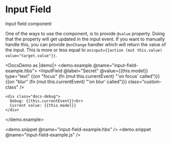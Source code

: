 # Input Field

Input field component

One of the ways to use the component, is to provide `@value` property. Doing that
the property will get updated in the input event. If you want to manually handle 
this, you can provide `@onChange` handler which will return the value of the input.
This is more or less equal to `oninput={{action (mut this.value) value="target.value"}}`.

<DocsDemo as |demo|>
  <demo.example @name="input-field-example.hbs">
    <InputField 
      @label="Secret" 
      @value={{this.model}}
      type="text"
      {{on "focus" (fn (mut this.currentEvent) "'on focus' called")}}
      {{on "blur" (fn (mut this.currentEvent) "'on blur' called")}}
      class="custom-class"
    />

    <div class="docs-debug">
      Debug: {{this.currentEvent}}<br>
      Current value: {{this.model}}
    </div>
  </demo.example>

  <demo.snippet @name="input-field-example.hbs" />
  <demo.snippet @name="input-field-example.js" />
</DocsDemo>
